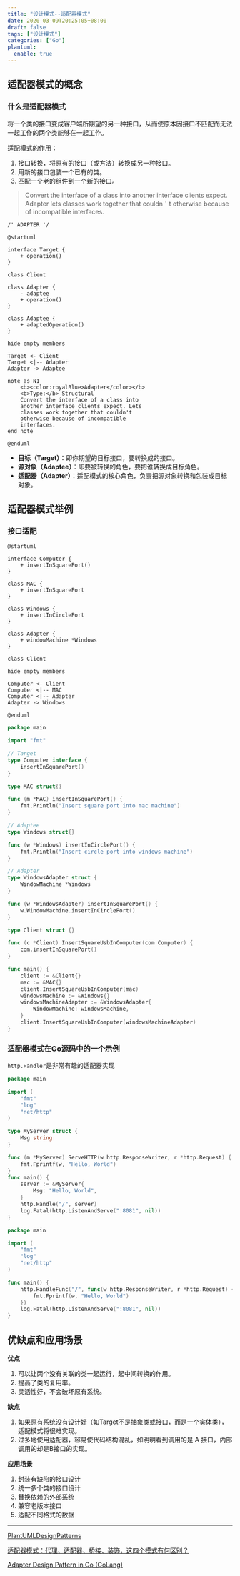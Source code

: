 ```yaml
---
title: "设计模式--适配器模式"
date: 2020-03-09T20:25:05+08:00
draft: false
tags: ["设计模式"]
categories: ["Go"]
plantuml: 
  enable: true
---
```




## 适配器模式的概念

### 什么是适配器模式

将一个类的接口变成客户端所期望的另一种接口，从而使原本因接口不匹配而无法一起工作的两个类能够在一起工作。

适配模式的作用：

1. 接口转换，将原有的接口（或方法）转换成另一种接口。
2. 用新的接口包装一个已有的类。
3. 匹配一个老的组件到一个新的接口。

> Convert the interface of a class into another interface clients expect. Adapter lets classes work together that couldn＇t otherwise because of incompatible interfaces.

```plantuml
/' ADAPTER '/

@startuml

interface Target {
    + operation()
}

class Client

class Adapter {
    - adaptee
    + operation()
}

class Adaptee {
    + adaptedOperation()
}

hide empty members

Target <- Client
Target <|-- Adapter
Adapter -> Adaptee

note as N1
    <b><color:royalBlue>Adapter</color></b>
    <b>Type:</b> Structural
    Convert the interface of a class into
    another interface clients expect. Lets
    classes work together that couldn't
    otherwise because of incompatible
    interfaces.
end note

@enduml
```

- **目标（Target）**：即你期望的目标接口，要转换成的接口。
- **源对象（Adaptee）**：即要被转换的角色，要把谁转换成目标角色。
- **适配器（Adapter）**：适配模式的核心角色，负责把源对象转换和包装成目标对象。



## 适配器模式举例

### 接口适配

```plantuml
@startuml

interface Computer {
    + insertInSquarePort()
}

class MAC {
    + insertInSquarePort
}

class Windows {
    + insertInCirclePort
}

class Adapter {
    + windowMachine *Windows
}

class Client

hide empty members

Computer <- Client
Computer <|-- MAC
Computer <|-- Adapter
Adapter -> Windows

@enduml
```



```go
package main

import "fmt"

// Target
type Computer interface {
	insertInSquarePort()
}

type MAC struct{}

func (m *MAC) insertInSquarePort() {
	fmt.Println("Insert square port into mac machine")
}

// Adaptee
type Windows struct{}

func (w *Windows) insertInCirclePort() {
	fmt.Println("Insert circle port into windows machine")
}

// Adapter
type WindowsAdapter struct {
	WindowMachine *Windows
}

func (w *WindowsAdapter) insertInSquarePort() {
	w.WindowMachine.insertInCirclePort()
}

type Client struct {}

func (c *Client) InsertSquareUsbInComputer(com Computer) {
	com.insertInSquarePort()
}

func main() {
	client := &Client{}
	mac := &MAC{}
	client.InsertSquareUsbInComputer(mac)
	windowsMachine := &Windows{}
	windowsMachineAdapter := &WindowsAdapter{
		WindowMachine: windowsMachine,
	}
	client.InsertSquareUsbInComputer(windowsMachineAdapter)
}
```



### 适配器模式在Go源码中的一个示例

`http.Handler`是非常有趣的适配器实现

```go
package main

import (
	"fmt"
	"log"
	"net/http"
)

type MyServer struct {
	Msg string
}

func (m *MyServer) ServeHTTP(w http.ResponseWriter, r *http.Request) {
	fmt.Fprintf(w, "Hello, World")
}
func main() {
	server := &MyServer{
		Msg: "Hello, World",
	}
	http.Handle("/", server)
	log.Fatal(http.ListenAndServe(":8081", nil))
}
```



```go
package main

import (
	"fmt"
	"log"
	"net/http"
)

func main() {
	http.HandleFunc("/", func(w http.ResponseWriter, r *http.Request) {
		fmt.Fprintf(w, "Hello, World")
	})
	log.Fatal(http.ListenAndServe(":8081", nil))
}
```



## 优缺点和应用场景

**优点**

1. 可以让两个没有关联的类一起运行，起中间转换的作用。
2. 提高了类的复用率。
3. 灵活性好，不会破坏原有系统。



**缺点**

1. 如果原有系统没有设计好（如Target不是抽象类或接口，而是一个实体类），适配模式将很难实现。
2. 过多地使用适配器，容易使代码结构混乱，如明明看到调用的是 A 接口，内部调用的却是B接口的实现。



**应用场景**

1. 封装有缺陷的接口设计
2. 统一多个类的接口设计
3. 替换依赖的外部系统
4. 兼容老版本接口
5. 适配不同格式的数据



---

[PlantUMLDesignPatterns](https://github.com/RafaelKuebler/PlantUMLDesignPatterns/blob/master/bridge.txt)

[适配器模式：代理、适配器、桥接、装饰，这四个模式有何区别？](https://time.geekbang.org/column/article/205912)

[Adapter Design Pattern in Go (GoLang)](https://golangbyexample.com/adapter-design-pattern-go/)